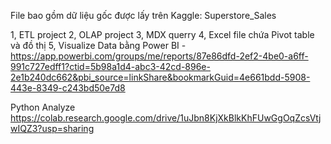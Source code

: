 File bao gồm dữ liệu gốc được lấy trên Kaggle: Superstore_Sales

1, ETL project
2, OLAP project
3, MDX querry
4, Excel file chứa Pivot table và đồ thị
5, Visualize Data bằng Power BI - 
https://app.powerbi.com/groups/me/reports/87e86dfd-2ef2-4be0-a6ff-991c727edff1?ctid=5b98a1d4-abc3-42cd-896e-2e1b240dc662&pbi_source=linkShare&bookmarkGuid=4e661bdd-5908-443e-8349-c243bd50e7d8

Python Analyze
https://colab.research.google.com/drive/1uJbn8KjXkBlkKhFUwGgOqZcsVtjwIQZ3?usp=sharing
